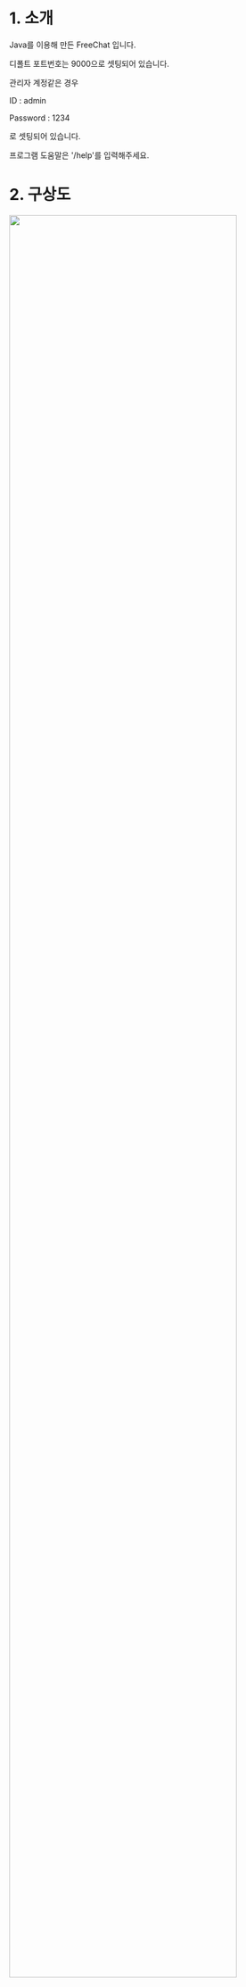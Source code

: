 
# 1. 소개
Java를 이용해 만든 FreeChat 입니다.

디폴트 포트번호는 9000으로 셋팅되어 있습니다.

관리자 계정같은 경우

ID : admin 

Password : 1234

로 셋팅되어 있습니다.

프로그램 도움말은 '/help'를 입력해주세요.

# 2. 구상도
<div>
  <img src="https://user-images.githubusercontent.com/15880397/98195279-acba1900-1f64-11eb-9162-f397de1e414c.PNG" width="90%"></img>
</div>

# 3. 실행방법 (Window 기준)
1. JavaSetting.exe 실행(C로 짯으며 바탕화면 경로를 가져오는 실행파일 입니다.)

2. JavaSetting.exe 실행시키면 ServerSet.bat, ClientSet.bat 파일이 나옵니다. 이걸 실행시켜주세요.

3. 그 후 ServerStart와 ClientStart를 실행시키면 됩니다.

## 쳇 로그
채팅 기록은 ChatContents폴더에 날짜별로 이용자들의 채팅기록이 남습니다.

## 접속자 로그
접속자 기록은 Log폴더에 날짜별로 기록되어 저장됩니다.

## Admin 정보
현 채팅프로그램은 DB를 사용하지 않고 직렬화를 통해 객체를 .ser파일로 저장합니다.

.ser 파일은 AdminRegister 폴더에 저장됩니다.
